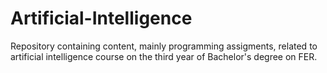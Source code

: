 # Artificial-Intelligence
Repository containing content, mainly programming assigments, related to artificial intelligence course on the third year of Bachelor's degree on FER.
